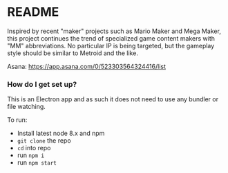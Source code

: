 # README #

Inspired by recent "maker" projects such as Mario Maker and Mega Maker, this project continues the trend of specialized game content makers with "MM" abbreviations. No particular IP is being targeted, but the gameplay style should be similar to Metroid and the like.

Asana: https://app.asana.com/0/523303564324416/list

### How do I get set up? ###

This is an Electron app and as such it does not need to use any bundler or file watching.

To run:

- Install latest node 8.x and npm
- `git clone` the repo
- `cd` into repo
- run `npm i`
- run `npm start`
